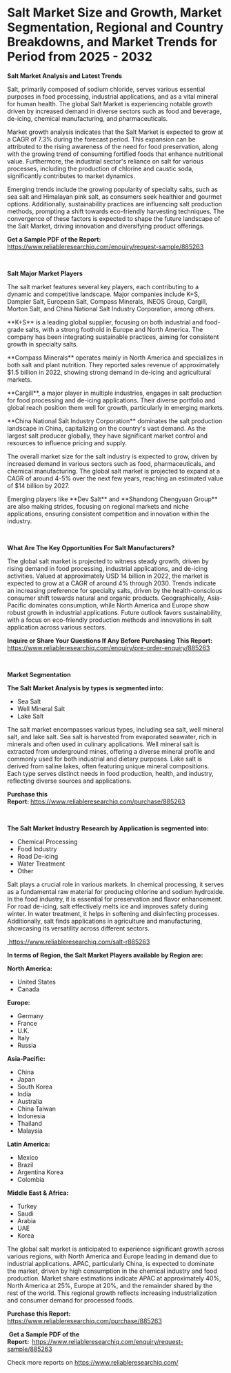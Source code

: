 <p><h1>Salt Market Size and Growth, Market Segmentation, Regional and Country Breakdowns, and Market Trends for Period from 2025 -  2032</h1></p><p><strong>Salt Market Analysis and Latest Trends</strong></p>
<p><p>Salt, primarily composed of sodium chloride, serves various essential purposes in food processing, industrial applications, and as a vital mineral for human health. The global Salt Market is experiencing notable growth driven by increased demand in diverse sectors such as food and beverage, de-icing, chemical manufacturing, and pharmaceuticals. </p><p>Market growth analysis indicates that the Salt Market is expected to grow at a CAGR of 7.3% during the forecast period. This expansion can be attributed to the rising awareness of the need for food preservation, along with the growing trend of consuming fortified foods that enhance nutritional value. Furthermore, the industrial sector's reliance on salt for various processes, including the production of chlorine and caustic soda, significantly contributes to market dynamics. </p><p>Emerging trends include the growing popularity of specialty salts, such as sea salt and Himalayan pink salt, as consumers seek healthier and gourmet options. Additionally, sustainability practices are influencing salt production methods, prompting a shift towards eco-friendly harvesting techniques. The convergence of these factors is expected to shape the future landscape of the Salt Market, driving innovation and diversifying product offerings.</p></p>
<p><strong>Get a Sample PDF of the Report:&nbsp;</strong> <a href="https://www.reliableresearchiq.com/enquiry/request-sample/885263?utm_campaign=3009&utm_medium=2&utm_source=Github&utm_content=ia&utm_term=01042025&utm_id=salt">https://www.reliableresearchiq.com/enquiry/request-sample/885263</a></p>
<p>&nbsp;</p>
<p><strong>Salt Major Market Players</strong></p>
<p><p>The salt market features several key players, each contributing to a dynamic and competitive landscape. Major companies include K+S, Dampier Salt, European Salt, Compass Minerals, INEOS Group, Cargill, Morton Salt, and China National Salt Industry Corporation, among others.</p><p>**K+S** is a leading global supplier, focusing on both industrial and food-grade salts, with a strong foothold in Europe and North America. The company has been integrating sustainable practices, aiming for consistent growth in specialty salts. </p><p>**Compass Minerals** operates mainly in North America and specializes in both salt and plant nutrition. They reported sales revenue of approximately $1.5 billion in 2022, showing strong demand in de-icing and agricultural markets. </p><p>**Cargill**, a major player in multiple industries, engages in salt production for food processing and de-icing applications. Their diverse portfolio and global reach position them well for growth, particularly in emerging markets.</p><p>**China National Salt Industry Corporation** dominates the salt production landscape in China, capitalizing on the country's vast demand. As the largest salt producer globally, they have significant market control and resources to influence pricing and supply.</p><p>The overall market size for the salt industry is expected to grow, driven by increased demand in various sectors such as food, pharmaceuticals, and chemical manufacturing. The global salt market is projected to expand at a CAGR of around 4-5% over the next few years, reaching an estimated value of $14 billion by 2027.</p><p>Emerging players like **Dev Salt** and **Shandong Chengyuan Group** are also making strides, focusing on regional markets and niche applications, ensuring consistent competition and innovation within the industry.</p></p>
<p>&nbsp;</p>
<p><strong>What Are The Key Opportunities For Salt Manufacturers?</strong></p>
<p><p>The global salt market is projected to witness steady growth, driven by rising demand in food processing, industrial applications, and de-icing activities. Valued at approximately USD 14 billion in 2022, the market is expected to grow at a CAGR of around 4% through 2030. Trends indicate an increasing preference for specialty salts, driven by the health-conscious consumer shift towards natural and organic products. Geographically, Asia-Pacific dominates consumption, while North America and Europe show robust growth in industrial applications. Future outlook favors sustainability, with a focus on eco-friendly production methods and innovations in salt application across various sectors.</p></p>
<p><strong>Inquire or Share Your Questions If Any Before Purchasing This Report:</strong> <a href="https://www.reliableresearchiq.com/enquiry/pre-order-enquiry/885263?utm_campaign=3009&utm_medium=2&utm_source=Github&utm_content=ia&utm_term=01042025&utm_id=salt">https://www.reliableresearchiq.com/enquiry/pre-order-enquiry/885263</a></p>
<p>&nbsp;</p>
<p><strong>Market Segmentation</strong></p>
<p><strong>The Salt Market Analysis by types is segmented into:</strong></p>
<p><ul><li>Sea Salt</li><li>Well Mineral Salt</li><li>Lake Salt</li></ul></p>
<p><p>The salt market encompasses various types, including sea salt, well mineral salt, and lake salt. Sea salt is harvested from evaporated seawater, rich in minerals and often used in culinary applications. Well mineral salt is extracted from underground mines, offering a diverse mineral profile and commonly used for both industrial and dietary purposes. Lake salt is derived from saline lakes, often featuring unique mineral compositions. Each type serves distinct needs in food production, health, and industry, reflecting diverse sources and applications.</p></p>
<p><strong>Purchase this Report:&nbsp;</strong><a href="https://www.reliableresearchiq.com/purchase/885263?utm_campaign=3009&utm_medium=2&utm_source=Github&utm_content=ia&utm_term=01042025&utm_id=salt">https://www.reliableresearchiq.com/purchase/885263</a></p>
<p>&nbsp;</p>
<p><strong>The Salt Market Industry Research by Application is segmented into:</strong></p>
<p><ul><li>Chemical Processing</li><li>Food Industry</li><li>Road De-icing</li><li>Water Treatment</li><li>Other</li></ul></p>
<p><p>Salt plays a crucial role in various markets. In chemical processing, it serves as a fundamental raw material for producing chlorine and sodium hydroxide. In the food industry, it is essential for preservation and flavor enhancement. For road de-icing, salt effectively melts ice and improves safety during winter. In water treatment, it helps in softening and disinfecting processes. Additionally, salt finds applications in agriculture and manufacturing, showcasing its versatility across different sectors.</p></p>
<p><a href="https://www.reliableresearchiq.com/salt-r885263?utm_campaign=3009&utm_medium=2&utm_source=Github&utm_content=ia&utm_term=01042025&utm_id=salt">&nbsp;https://www.reliableresearchiq.com/salt-r885263</a></p>
<p><strong>In terms of Region, the Salt Market Players available by Region are:</strong></p>
<p>
    <p> <strong> North America: </strong>
        <ul>
            <li>United States</li>
            <li>Canada</li>
        </ul>
        </p> 
    <p> <strong> Europe: </strong>
        <ul>
            <li>Germany</li>
            <li>France</li>
            <li>U.K.</li>
            <li>Italy</li>
            <li>Russia</li>
        </ul>
        </p> 
    <p> <strong> Asia-Pacific: </strong>
        <ul>
            <li>China</li>
            <li>Japan</li>
            <li>South Korea</li>
            <li>India</li>
            <li>Australia</li>
            <li>China Taiwan</li>
            <li>Indonesia</li>
            <li>Thailand</li>
            <li>Malaysia</li>
        </ul>
        </p> 
    <p> <strong> Latin America: </strong>
        <ul>
            <li>Mexico</li>
            <li>Brazil</li>
            <li>Argentina Korea</li>
            <li>Colombia</li>
        </ul>
        </p> 
    <p> <strong> Middle East & Africa: </strong>
        <ul>
            <li>Turkey</li>
            <li>Saudi</li>
            <li>Arabia</li>
            <li>UAE</li>
            <li>Korea</li>
        </ul>
    </p>
    </p>
<p><p>The global salt market is anticipated to experience significant growth across various regions, with North America and Europe leading in demand due to industrial applications. APAC, particularly China, is expected to dominate the market, driven by high consumption in the chemical industry and food production. Market share estimations indicate APAC at approximately 40%, North America at 25%, Europe at 20%, and the remainder shared by the rest of the world. This regional growth reflects increasing industrialization and consumer demand for processed foods.</p></p>
<p><strong>Purchase this Report: </strong><a href="https://www.reliableresearchiq.com/purchase/885263?utm_campaign=3009&utm_medium=2&utm_source=Github&utm_content=ia&utm_term=01042025&utm_id=salt">https://www.reliableresearchiq.com/purchase/885263</a></p>
<p>&nbsp;<strong>Get a Sample PDF of the Report:&nbsp;&nbsp;</strong><a href="https://www.reliableresearchiq.com/enquiry/request-sample/885263?utm_campaign=3009&utm_medium=2&utm_source=Github&utm_content=ia&utm_term=01042025&utm_id=salt">https://www.reliableresearchiq.com/enquiry/request-sample/885263</a></p>
<p><strong></strong></p>
<p>Check more reports on <a href="https://www.reliableresearchiq.com/?utm_campaign=3009&utm_medium=2&utm_source=Github&utm_content=ia&utm_term=01042025&utm_id=salt">https://www.reliableresearchiq.com/</a></p>